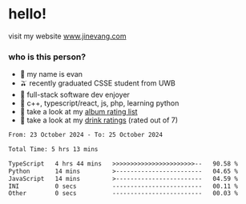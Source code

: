 # hello!

visit my website www.jinevang.com

### who is this person?
- 🦦 my name is evan                                                                  
- 🫒 recently graduated CSSE student from UWB
- 🥕 full-stack software dev enjoyer
- 🍚 c++, typescript/react, js, php, learning python
- 🎹 take a look at my [album rating list](https://bit.ly/albumratings)
- 🧋 take a look at my [drink ratings](https://bit.ly/drinkratings) (rated out of 7)

<!---
jinevang/jinevang is a ✨ special ✨ repository because its `README.md` (this file) appears on your GitHub profile.
You can click the Preview link to take a look at your changes.
--->
<!--START_SECTION:waka-->

```txt
From: 23 October 2024 - To: 25 October 2024

Total Time: 5 hrs 13 mins

TypeScript   4 hrs 44 mins   >>>>>>>>>>>>>>>>>>>>>>>--   90.58 %
Python       14 mins         >------------------------   04.65 %
JavaScript   14 mins         >------------------------   04.59 %
INI          0 secs          -------------------------   00.11 %
Other        0 secs          -------------------------   00.03 %
```

<!--END_SECTION:waka-->
